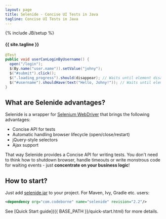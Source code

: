 ```yaml
---
layout: page
title: Selenide - Concise UI Tests in Java
tagline: Concise UI Tests in Java
---
```

{% include JB/setup %}

<h4>{{ site.tagline }}</h4>

```java
@Test
public void userCanLoginByUsername() {
  open("/login");
  $(By.name("user.name")).setValue("johny");
  $("#submit").click();
  $(".loading_progress").should(disappear); // Waits until element disappears
  $("#username").shouldHave(text("Hello, Johny!")); // Waits until element gets text
}
```

## What are Selenide advantages?
Selenide is a wrapper for <a href="http://seleniumhq.org/projects/webdriver/">Selenium WebDriver</a> that brings the following advantages:

+  Concise API for tests
+  Automatic handling browser lifecycle (open/close/restart)
+  jQuery-style selectors
+  Ajax support

That way Selenide provides a Concise API for writing tests.
You don't need to think how to shutdown browser, handle timeouts or write
monstrous code for waiting events - just **concentrate on your business logic**!

## How to start?
Just add <a href="http://search.maven.org/remotecontent?filepath=com/codeborne/selenide/2.2/selenide-2.2.jar">selenide.jar</a> to your project.
For Maven, Ivy, Gradle etc. users:

```xml
<dependency org="com.codeborne" name="selenide" revision="2.2"/>
```

See [Quick Start guide]({{ BASE_PATH }}/quick-start.html) for more details.
